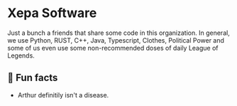 # Xepa Software

Just a bunch a friends that share some code in this organization.
In general, we use Python, RUST, C++, Java, Typescript, Clothes, Political Power and some of us even use some non-recommended doses of daily League of Legends.

## 🍿 Fun facts

- Arthur definitily isn't a disease.

